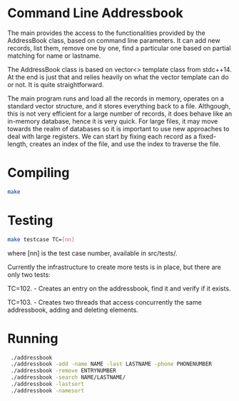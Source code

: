 # Command Line Addressbook

The main provides the access to the functionalities provided by the AddressBook class, based on command line parameters.  It can add new
records, list them, remove one by one, find a particular one based on partial matching for name or lastname.

The AddressBook class is based on vector<> template class from stdc++14.  At the end is just that and relies heavily on what the vector template
can do or not.  It is quite straightforward.

The main program runs and load all the records in memory, operates on a standard vector structure, and it stores everything back to a file.
Althgough, this is not very efficient for a large number of records, it does behave like an in-memory database, hence it is very quick.
For large files, it may move towards the realm of databases so it is important to use new approaches to deal with large registers.  We can start
by fixing each record as a fixed-length, creates an index of the file, and use the index to traverse the file.

# Compiling

```bash
make
```

# Testing

```bash
make testcase TC=[nn]
```
where [nn] is the test case number, available in src/tests/.

Currently the infrastructure to create more tests is in place, but there are only two tests:

TC=102.  -  Creates an entry on the addressbook, find it and verify if it exists.

TC=103.  -  Creates two threads that access concurrently the same addressbook, adding and deleting elements.

# Running

```bash
 ./addressbook
 ./addressbook -add -name NAME -last LASTNAME -phone PHONENUMBER
 ./addressbook -remove ENTRYNUMBER
 ./addressbook -search NAME/LASTNAME/
 ./addressbook -lastsort
 ./addressbook -namesort
```

